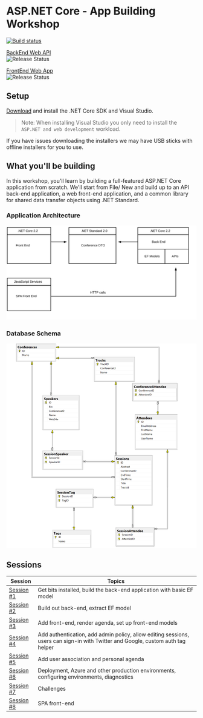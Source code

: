 # ASP.NET Core - App Building Workshop

<a href="https://dotnet.visualstudio.com/AspNetCoreWorkshop/_apis/build/status/ASP.NET%20Workshop-ASP.NET%20Core%202.1)](https://dotnet.visualstudio.com/AspNetCoreWorkshop/_build/latest?definitionId=30">![Build status](https://dotnet.visualstudio.com/AspNetCoreWorkshop/_apis/build/status/ASP.NET%20Workshop-ASP.NET%20Core%202.1?branchName=master)</a>

[BackEnd Web API](https://aspnetcorews-backend.azurewebsites.net)<br/> ![Release Status](https://dotnet.vsrm.visualstudio.com/_apis/public/Release/badge/a68bc2e9-c4e7-4af9-80a5-2cfdbcb4805f/3/5)

[FrontEnd Web App](https://aspnetcorews-frontend.azurewebsites.net)
<br/>![Release Status](https://dotnet.vsrm.visualstudio.com/_apis/public/Release/badge/a68bc2e9-c4e7-4af9-80a5-2cfdbcb4805f/3/6)

## Setup

[Download](https://www.microsoft.com/net/download) and install the .NET Core SDK and Visual Studio.

> Note: When installing Visual Studio you only need to install the `ASP.NET and web development` workload.

If you have issues downloading the installers we may have USB sticks with offline installers for you to use.

## What you'll be building
In this workshop, you'll learn by building a full-featured ASP.NET Core application from scratch. We'll start from File/ New and build up to an API back-end application, a web front-end application, and a common library for shared data transfer objects using .NET Standard.

### Application Architecture
![Architecture Diagram](/docs/images/ConferencePlannerArchitectureDiagram.svg)

### Database Schema
![Database Schema Diagram](/docs/conference-planner-db-diagram.png)

## Sessions

| Session | Topics |
| ----- | ---- |
| [Session #1](/docs/1.%20Create%20BackEnd%20API%20project.md) | Get bits installed, build the back-end application with basic EF model |
| [Session #2](/docs/2.%20Build%20out%20BackEnd%20and%20Refactor.md) | Build out back-end, extract EF model |  |
| [Session #3](/docs/3.%20Add%20front-end%2C%20render%20agenda%2C%20set%20up%20front-end%20models.md) | Add front-end, render agenda, set up front-end models |
| [Session #4](/docs/4.%20Add%20auth%20features.md) | Add authentication, add admin policy, allow editing sessions, users can sign-in with Twitter and Google, custom auth tag helper |
| [Session #5](/docs/5.%20Add%20personal%20agenda.md) | Add user association and personal agenda |
| [Session #6](docs/6.%20Deployment.md) | Deployment, Azure and other production environments, configuring environments, diagnostics |
| [Session #7](/docs/7.%20Challenges.md) | Challenges |
| [Session #8](/docs/8.%20SPA%20FrontEnd.md) | SPA front-end |
